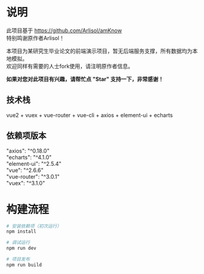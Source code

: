 # 说明

此项目基于 https://github.com/Arlisol/amKnow  
特别鸣谢原作者Arlisol！
  
本项目为某研究生毕业论文的前端演示项目，暂无后端服务支撑，所有数据均为本地模拟。  
欢迎同样有需要的人士fork使用，请注明原作者信息。

**如果对您对此项目有兴趣，请帮忙点 "Star" 支持一下，非常感谢！**

## 技术栈

vue2 + vuex + vue-router + vue-cli + axios + element-ui + echarts

## 依赖项版本

"axios": "^0.18.0"  
"echarts": "^4.1.0"  
"element-ui": "^2.5.4"  
"vue": "^2.6.6"  
"vue-router": "^3.0.1"  
"vuex": "^3.1.0"

# 构建流程

``` bash
# 安装依赖项（初次运行）
npm install

# 调试运行
npm run dev

# 项目发布
npm run build

```
